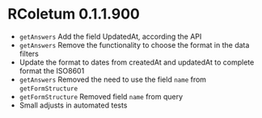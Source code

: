 # RColetum 0.1.1.900

* `getAnswers` Add the field UpdatedAt, according the API
* `getAnswers` Remove the functionality to choose the format in the data filters 
* Update the format to dates from createdAt and updatedAt to complete format the
  ISO8601
* `getAnswers` Removed the need to use the field `name` from `getFormStructure`
* `getFormStructure` Removed field `name` from query
* Small adjusts in automated tests
